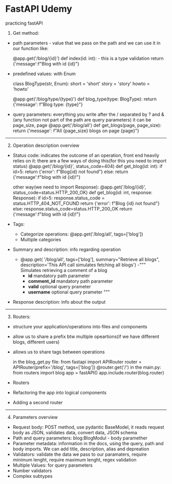 # FastAPI Udemy

practicing fastAPI

1. Get method:

- path parameters - value that we pass on the path and we can use it in our function like:

  @app.get('/blog/{id}')
  def index(id: int): - this is a type validation
  return {'message':f"Blog with id {id}"}

- predefined values: with Enum

  class BlogType(str, Enum):
  short = 'short'
  story = 'story'
  howto = 'howto'

  @app.get('/blog/type/{type}')
  def blog_type(type: BlogType):
  return {'message': f"Blog type: {type}"}

- query parameters: everything you write after the / separated by ? and &
  (any function not part of the path are query parameters)
  it can be page_size, page
  @app.get('/blog/all')
  def get_blogs(page, page_size):
  return {'message': f"All {page_size} blogs on page {page}"}

---

2. Operation description overview

- Status code: indicates the outcome of an operation, front end heavily relies on it: there are a few ways of doing this(for this you need to import status)
  @app.get('/blog/{id}', status_code=404)
  def get_blog(id: int):
  if id>5:
  return {'error': f"Blog{id} not found"}
  else:
  return {'message':f"blog with id {id}!"}

  other way(we need to import Response):
  @app.get('/blog/{id}', status_code=status.HTTP_200_OK)
  def get_blog(id: int, response: Response):
  if id>5:
  response.status_code = status.HTTP_404_NOT_FOUND
  return {'error': f"Blog {id} not found"}
  else:
  response.status_code=status.HTTP_200_OK
  return {'message':f"blog with id {id}!"}

- Tags:
  - Categorize operations: @app.get('/blog/all', tags=['blog'])
  - Multiple categories
- Summary and description: info regarding operation
  - @app.get(
    '/blog/all',
    tags=['blog'],
    summary="Retrieve all blogs",
    description='This API call simulates fetching all blogs')
    -"""
    Simulates retrieving a comment of a blog
    - **id** mandatory path parameter
    - **comment_id** mandatory path parameter
    - **valid** optional query prameter
    - **username** optional query prameter
      """
- Response description: info about the output

---

3. Routers:

- structure your application/operations into files and components
- allow us to share a prefix btw multiple opeartions(if we have different blogs, different users)
- allows us to share tags between operations

  in the blog_get.py file:
  from fastapi import APIRouter
  router = APIRouter(prefix='/blog', tags=['blog'])
  @router.get('/')
  in the main.py:
  from routers import blog
  app = fastAPI()
  app.include.router(blog.router)

- Routers
- Refactoring the app into logical components
- Adding a second router

---

4. Parameters overview

- Request body: POST method, use pydantic BaseModel, it reads request body as JSON, validates data, convert data, JSON schema
- Path and query parameters: blog:BlogModul - body paramether
- Parameter metadata: information in the docs, using the query, path and body imports. We can add title, description, alias and depreation
- Validators: validate the data we pass to our paramaters, require minimum lenght, require maximum lenght, regex validation
- Multiple Values: for query parameters
- Number validators
- Complex subtypes
